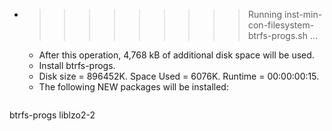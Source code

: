 * >>>>>>>>> Running inst-min-con-filesystem-btrfs-progs.sh ...
  * After this operation, 4,768 kB of additional disk space will be used.
  * Install btrfs-progs.
  * Disk size = 896452K. Space Used = 6076K. Runtime = 00:00:00:15.
  * The following NEW packages will be installed:
  ```bash
btrfs-progs liblzo2-2
  ```
